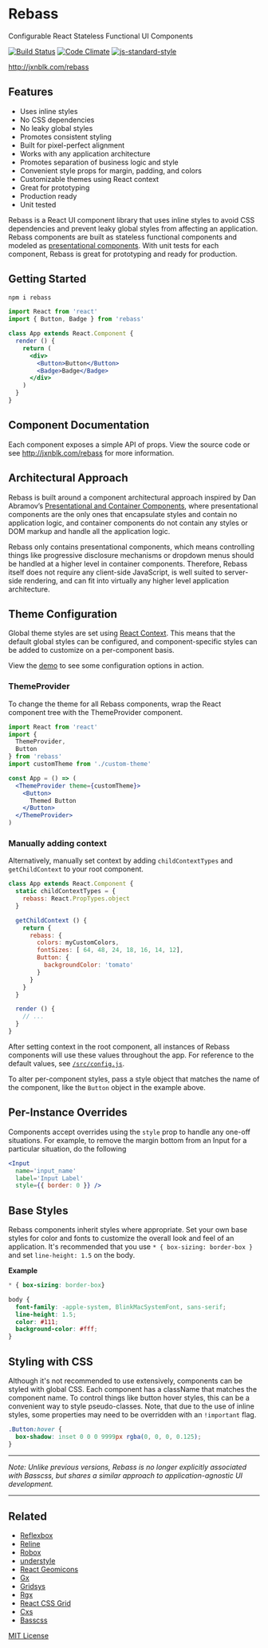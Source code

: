 
# Rebass

Configurable React Stateless Functional UI Components

[![Build Status](https://travis-ci.org/jxnblk/rebass.svg?branch=master)](https://travis-ci.org/jxnblk/rebass)
[![Code Climate](https://codeclimate.com/github/jxnblk/rebass/badges/gpa.svg)](https://codeclimate.com/github/jxnblk/rebass)
[![js-standard-style](https://img.shields.io/badge/code%20style-standard-brightgreen.svg)](http://standardjs.com/)

http://jxnblk.com/rebass

## Features

- Uses inline styles
- No CSS dependencies
- No leaky global styles
- Promotes consistent styling
- Built for pixel-perfect alignment
- Works with any application architecture
- Promotes separation of business logic and style
- Convenient style props for margin, padding, and colors
- Customizable themes using React context
- Great for prototyping
- Production ready
- Unit tested

Rebass is a React UI component library that uses inline styles to avoid CSS dependencies and prevent leaky global styles from affecting an application. Rebass components are built as stateless functional components and modeled as <a href='https://medium.com/@dan_abramov/smart-and-dumb-components-7ca2f9a7c7d0#.ah4312963'>presentational components</a>. With unit tests for each component, Rebass is great for prototyping and ready for production.

## Getting Started

```bash
npm i rebass
```

```jsx
import React from 'react'
import { Button, Badge } from 'rebass'

class App extends React.Component {
  render () {
    return (
      <div>
        <Button>Button</Button>
        <Badge>Badge</Badge>
      </div>
    )
  }
}
```

## Component Documentation

Each component exposes a simple API of props. View the source code or see <http://jxnblk.com/rebass> for more information.

## Architectural Approach

Rebass is built around a component architectural approach inspired by Dan Abramov’s
[Presentational and Container Components](https://medium.com/@dan_abramov/smart-and-dumb-components-7ca2f9a7c7d0#.ah4312963),
where presentational components are the only ones that encapsulate styles and contain no application logic,
and container components do not contain any styles or DOM markup and handle all the application logic.

Rebass only contains presentational components,
which means controlling things like progressive disclosure mechanisms
or dropdown menus should be handled at a higher level in container components.
Therefore, Rebass itself does not require any client-side JavaScript,
is well suited to server-side rendering,
and can fit into virtually any higher level application architecture.

## Theme Configuration

Global theme styles are set using
[React Context](https://facebook.github.io/react/docs/context.html).
This means that the default global styles can be configured,
and component-specific styles can be added to customize on a per-component basis.

View the [demo](http://jxnblk.com/rebass/demo) to see some configuration options in action.

### ThemeProvider

To change the theme for all Rebass components, wrap the React component tree with the ThemeProvider component.

```jsx
import React from 'react'
import {
  ThemeProvider,
  Button
} from 'rebass'
import customTheme from './custom-theme'

const App = () => (
  <ThemeProvider theme={customTheme}>
    <Button>
      Themed Button
    </Button>
  </ThemeProvider>
)
```

### Manually adding context

Alternatively, manually set context by adding `childContextTypes` and `getChildContext` to your root component.

```jsx
class App extends React.Component {
  static childContextTypes = {
    rebass: React.PropTypes.object
  }

  getChildContext () {
    return {
      rebass: {
        colors: myCustomColors,
        fontSizes: [ 64, 48, 24, 18, 16, 14, 12],
        Button: {
          backgroundColor: 'tomato'
        }
      }
    }
  }

  render () {
    // ...
  }
}
```

After setting context in the root component, all instances of Rebass components will use these values throughout the app.
For reference to the default values, see [`/src/config.js`](src/config.js).

To alter per-component styles, pass a style object that matches the name of the component,
like the `Button` object in the example above.

## Per-Instance Overrides

Components accept overrides using the `style` prop to handle any one-off situations.
For example, to remove the margin bottom from an Input for a particular situation, do the following

```jsx
<Input
  name='input_name'
  label='Input Label'
  style={{ border: 0 }} />
```

## Base Styles

Rebass components inherit styles where appropriate.
Set your own base styles for color and fonts to customize the overall look and feel of an application.
It's recommended that you use `* { box-sizing: border-box }` and set `line-height: 1.5` on the body.

**Example**

```css
* { box-sizing: border-box}

body {
  font-family: -apple-system, BlinkMacSystemFont, sans-serif;
  line-height: 1.5;
  color: #111;
  background-color: #fff;
}
```

## Styling with CSS

Although it's not recommended to use extensively, components can be styled with global CSS.
Each component has a className that matches the component name.
To control things like button hover styles, this can be a convenient way to style pseudo-classes.
Note, that due to the use of inline styles, some properties may need to be overridden with an `!important` flag.

```css
.Button:hover {
  box-shadow: inset 0 0 0 9999px rgba(0, 0, 0, 0.125);
}
```

---

*Note: Unlike previous versions, Rebass is no longer explicitly associated with Basscss,
but shares a similar approach to application-agnostic UI development.*

---

## Related

- [Reflexbox](http://jxnblk.com/reflexbox)
- [Reline](http://jxnblk.com/reline)
- [Robox](http://jxnblk.com/robox)
- [understyle](http://jxnblk.com/understyle)
- [React Geomicons](http://jxnblk.com/react-geomicons)
- [Gx](http://jxnblk.com/gx)
- [Gridsys](http://jxnblk.com/gridsys)
- [Rgx](http://jxnblk.com/rgx)
- [React CSS Grid](https://github.com/jxnblk/react-css-grid)
- [Cxs](https://github.com/jxnblk/cxs)
- [Basscss](http://basscss.com/)

[MIT License](.github/LICENSE.md)

